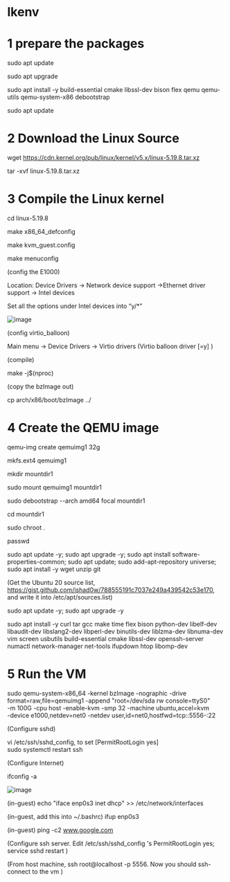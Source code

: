# lkenv

# 1 prepare the packages

sudo apt update

sudo apt upgrade

sudo apt install -y build-essential cmake libssl-dev bison flex qemu qemu-utils qemu-system-x86 debootstrap

sudo apt update

# 2 Download the Linux Source

wget https://cdn.kernel.org/pub/linux/kernel/v5.x/linux-5.19.8.tar.xz

tar -xvf linux-5.19.8.tar.xz

# 3 Compile the Linux kernel

cd linux-5.19.8

make x86_64_defconfig

make kvm_guest.config

make menuconfig 

  (config the E1000)

  Location: Device Drivers -> Network device support ->Ethernet driver support -> Intel devices

  Set all the options under Intel devices into “y/*”

![image](https://user-images.githubusercontent.com/55301130/189800700-656a4597-18ad-4384-8009-d10010caaf8f.png)

  (config virtio_balloon)
  
  Main menu -> Device Drivers -> Virtio drivers (Virtio balloon driver [=y] )
  
 (compile)
 
 make -j$(nproc)

(copy the bzImage out)

cp arch/x86/boot/bzImage ../

# 4 Create the QEMU image

qemu-img create qemuimg1 32g

mkfs.ext4 qemuimg1 

mkdir mountdir1

sudo mount qemuimg1 mountdir1

sudo debootstrap --arch amd64 focal mountdir1

cd mountdir1

sudo chroot .

passwd

sudo apt update -y; sudo apt upgrade -y; sudo apt install software-properties-common; sudo apt update; sudo add-apt-repository universe;  sudo apt install -y wget unzip git


(Get the Ubuntu 20 source list, https://gist.github.com/ishad0w/788555191c7037e249a439542c53e170, and write it into /etc/apt/sources.list)

sudo apt update -y; sudo apt upgrade -y

sudo apt install -y curl tar gcc make time flex bison python-dev libelf-dev libaudit-dev libslang2-dev libperl-dev binutils-dev liblzma-dev libnuma-dev vim screen usbutils build-essential cmake libssl-dev openssh-server numactl network-manager net-tools ifupdown htop libomp-dev





# 5 Run the VM

sudo qemu-system-x86_64 -kernel bzImage -nographic -drive format=raw,file=qemuimg1 -append "root=/dev/sda rw console=ttyS0" \
-m 100G -cpu host -enable-kvm -smp 32 -machine ubuntu,accel=kvm \
-device e1000,netdev=net0 -netdev user,id=net0,hostfwd=tcp::5556-:22

(Configure sshd)

vi /etc/ssh/sshd_config, to set [PermitRootLogin yes] \
sudo systemctl restart ssh

(Configure Internet)

ifconfig -a

![image](https://user-images.githubusercontent.com/55301130/189829330-cd290a07-aee2-46aa-bff0-ebca699e5f02.png)

(in-guest) echo "iface enp0s3 inet dhcp" >> /etc/network/interfaces

(in-guest, add this into ~/.bashrc) ifup enp0s3     

(in-guest) ping -c2 www.google.com

(Configure ssh server. Edit /etc/ssh/sshd_config 's PermitRootLogin yes; service sshd restart )

(From host machine, ssh root@localhost -p 5556. Now you should ssh-connect to the vm )





  


